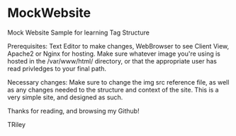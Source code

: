 # MockWebsite
Mock Website Sample for learning Tag Structure

Prerequisites: Text Editor to make changes, WebBrowser to see Client View, Apache2 or Nginx for hosting. Make sure whatever image you're using is hosted in the /var/www/html/ directory, or that the appropriate user has read privledges to your final path. 

Necessary changes: Make sure to change the img src reference file, as well as any changes needed to the structure and context of the site. This is a very simple site, and designed as such.


Thanks for reading, and browsing my Github!

TRiley
